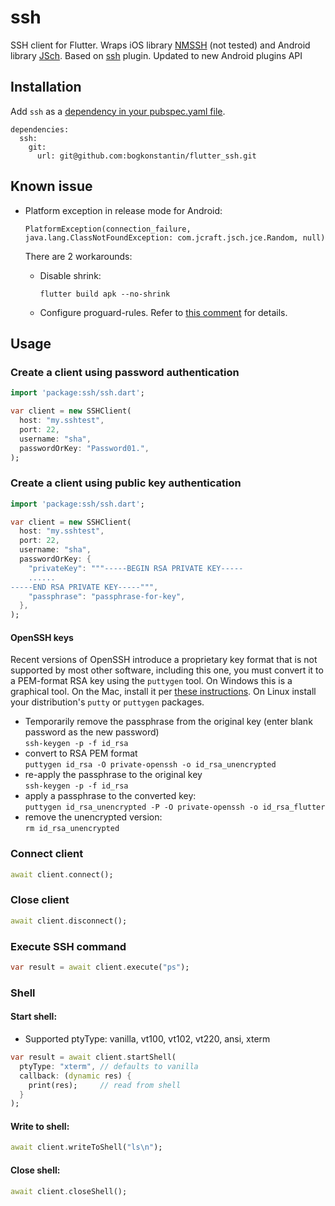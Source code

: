 # ssh

SSH client for Flutter. Wraps iOS library [NMSSH](https://github.com/NMSSH/NMSSH) (not tested) and Android library [JSch](http://www.jcraft.com/jsch/).
Based on [ssh](https://github.com/shaqian/flutter_ssh) plugin. Updated to new Android plugins API

## Installation

Add `ssh` as a [dependency in your pubspec.yaml file](https://flutter.io/using-packages/).  
```
dependencies:
  ssh:
    git:
      url: git@github.com:bogkonstantin/flutter_ssh.git
```

## Known issue

- Platform exception in release mode for Android:

  ```
  PlatformException(connection_failure, java.lang.ClassNotFoundException: com.jcraft.jsch.jce.Random, null)
  ```

  There are 2 workarounds:
  
  - Disable shrink:

    `flutter build apk --no-shrink`
  
  - Configure proguard-rules. Refer to [this comment](https://github.com/shaqian/flutter_ssh/issues/27#issuecomment-599180850) for details. 

## Usage

### Create a client using password authentication
```dart
import 'package:ssh/ssh.dart';

var client = new SSHClient(
  host: "my.sshtest",
  port: 22,
  username: "sha",
  passwordOrKey: "Password01.",
);
```

### Create a client using public key authentication
```dart
import 'package:ssh/ssh.dart';

var client = new SSHClient(
  host: "my.sshtest",
  port: 22,
  username: "sha",
  passwordOrKey: {
    "privateKey": """-----BEGIN RSA PRIVATE KEY-----
    ......
-----END RSA PRIVATE KEY-----""",
    "passphrase": "passphrase-for-key",
  },
);
```

#### OpenSSH keys

Recent versions of OpenSSH introduce a proprietary key format that is not supported by most other software, including this one, you must convert it to a PEM-format RSA key using the `puttygen` tool. On Windows this is a graphical tool. On the Mac, install it per [these instructions](https://www.ssh.com/ssh/putty/mac/). On Linux install your distribution's `putty` or `puttygen` packages.

* Temporarily remove the passphrase from the original key (enter blank password as the new password)  
`ssh-keygen -p -f id_rsa`
* convert to RSA PEM format  
`puttygen id_rsa -O private-openssh -o id_rsa_unencrypted`
* re-apply the passphrase to the original key  
`ssh-keygen -p -f id_rsa`
* apply a passphrase to the converted key:  
`puttygen id_rsa_unencrypted -P -O private-openssh -o id_rsa_flutter`
* remove the unencrypted version:  
`rm id_rsa_unencrypted`

### Connect client
```dart
await client.connect();
```

### Close client
```dart
await client.disconnect();
```

### Execute SSH command
```dart
var result = await client.execute("ps");
```

### Shell

#### Start shell: 
- Supported ptyType: vanilla, vt100, vt102, vt220, ansi, xterm
```dart
var result = await client.startShell(
  ptyType: "xterm", // defaults to vanilla
  callback: (dynamic res) {
    print(res);     // read from shell
  }
);
```

#### Write to shell: 
```dart
await client.writeToShell("ls\n");
```

#### Close shell: 
```dart
await client.closeShell();
```
